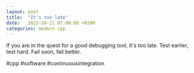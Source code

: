 ```yaml
---
layout: post
title:  "It's too late"
date:   2022-10-21 07:00:00 +0200
categories: modern cpp
---
```


If you are in the quest for a good debugging tool, it's too late.
Test earlier, test hard.
Fail soon, fail better.

#cpp #software #continuousintegration
